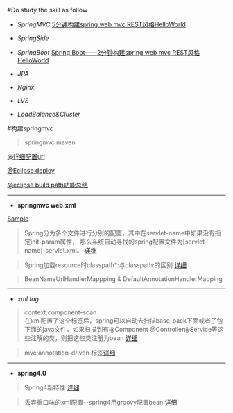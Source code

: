 #Do study the skill as follow

- *SpringMVC*
[5分钟构建spring web mvc REST风格HelloWorld](http://jinnianshilongnian.iteye.com/blog/1996071)

- *SpringSide*

- *SpringBoot* 
[Spring Boot——2分钟构建spring web mvc REST风格HelloWorld](http://jinnianshilongnian.iteye.com/blog/1996071)


- *JPA*

- *Nginx*

- *LVS*

- *LoadBalance&Cluster* 




#构建springmvc
> springmvc maven


[@详细配置url](http://www.360doc.com/content/12/0223/11/834950_188852804.shtml)

[@Eclipse deploy](http://zk1878.iteye.com/blog/1222330)

[@eclipse build path功能总结](http://blog.csdn.net/cheney521/article/details/8526414)



-----------------

- **springmvc  web.xml**

[Sample](http://www.cnblogs.com/zemliu/p/3191565.html)

> Spring分为多个文件进行分别的配置，其中在servlet-name中如果没有指定init-param属性，
那么系统自动寻找的spring配置文件为[servlet-name]-servlet.xml。
[详细](http://blog.csdn.net/wendellup/article/details/8270239)

> Spring加载resource时classpath*:与classpath:的区别
[详细](http://blog.csdn.net/kkdelta/article/details/5507799)

> BeanNameUrlHandlerMappping & DefaultAnnotationHandlerMapping 

--------------------
- *xml tag*

> context:component-scan  
 在xml配置了这个标签后，spring可以自动去扫描base-pack下面或者子包下面的java文件，如果扫描到有@Component @Controller@Service等这些注解的类，则把这些类注册为bean
[详细](http://blog.csdn.net/chunqiuwei/article/details/16115135)

>  mvc:annotation-driven 
 标签[详细](http://www.cnblogs.com/penguin-panda/archive/2011/07/09/2101880.html)


----------------------------
- **spring4.0**

> Spring4新特性 [详细](http://jinnianshilongnian.iteye.com/blog/1989381)

> 丢弃重口味的xml配置--spring4用groovy配置bean [详细](http://blog.csdn.net/kiwi_coder/article/details/17467965)


